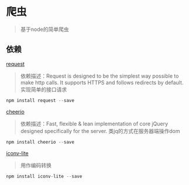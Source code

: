 # 爬虫
>基于node的简单爬虫

## 依赖
[request](https://www.npmjs.com/package/request)  
>依赖描述：Request is designed to be the simplest way possible to make http calls. It supports HTTPS and follows redirects by default.       
>实现简单的接口请求 
```javascript
npm install request --save
```
[cheerio](https://www.npmjs.com/package/cheerio)  
>依赖描述：Fast, flexible & lean implementation of core jQuery designed specifically for the server.
>类jq的方式在服务器端操作dom   
```javascript
npm install cheerio --save
```
[iconv-lite](https://www.npmjs.com/package/iconv-lite)    
>用作编码转换      
```javascript
npm install iconv-lite --save
```
